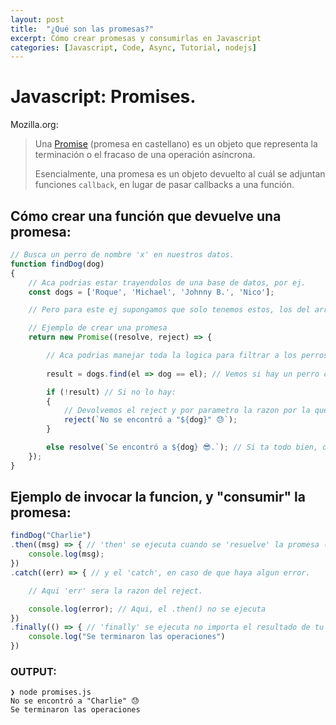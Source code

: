 ```yaml
---
layout: post
title:  "¿Qué son las promesas?"
excerpt: Cómo crear promesas y consumirlas en Javascript
categories: [Javascript, Code, Async, Tutorial, nodejs]
---
```


# Javascript: Promises.

Mozilla.org:

> Una [Promise](https://developer.mozilla.org/es/docs/Web/JavaScript/Guide/Using_promises) (promesa en castellano) es un objeto que representa la terminación o el fracaso de una 
> operación asíncrona. 
>
> Esencialmente, una promesa es un objeto devuelto al cuál se adjuntan funciones `callback`, en lugar de pasar callbacks a una función.

## Cómo crear una función que devuelve una promesa:

```javascript
// Busca un perro de nombre 'x' en nuestros datos. 
function findDog(dog)
{
    // Aca podrias estar trayendolos de una base de datos, por ej.
    const dogs = ['Roque', 'Michael', 'Johnny B.', 'Nico'];

    // Pero para este ej supongamos que solo tenemos estos, los del array 'dogs'.

    // Ejemplo de crear una promesa
    return new Promise((resolve, reject) => {

        // Aca podrias manejar toda la logica para filtrar a los perros, o tus datos.
        
        result = dogs.find(el => dog == el); // Vemos si hay un perro con ese nombre.

        if (!result) // Si no lo hay:
        {
            // Devolvemos el reject y por parametro la razon por la que se rechaza la request.
            reject(`No se encontró a "${dog}" 😓`); 
        }

        else resolve(`Se encontró a ${dog} 😎.`); // Si ta todo bien, devolves los datos 
    });
}
```

## Ejemplo de invocar la funcion, y "consumir" la promesa:

```javascript
findDog("Charlie")
.then((msg) => { // 'then' se ejecuta cuando se 'resuelve' la promesa (resolve).
    console.log(msg);
})
.catch((err) => { // y el 'catch', en caso de que haya algun error. 

    // Aqui 'err' sera la razon del reject.

    console.log(error); // Aqui, el .then() no se ejecuta
})
.finally(() => { // 'finally' se ejecuta no importa el resultado de tu solicitud.
    console.log("Se terminaron las operaciones")
})
```
### OUTPUT:
```
❯ node promises.js 
No se encontró a "Charlie" 😓
Se terminaron las operaciones
```
